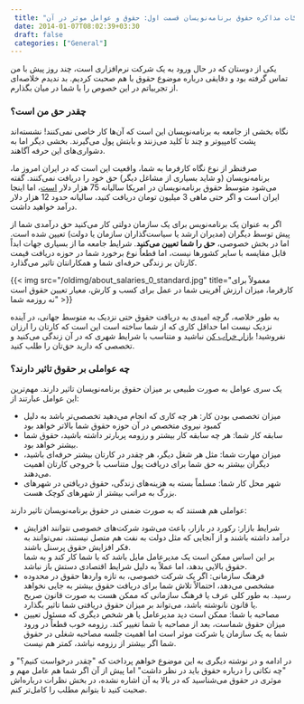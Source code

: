 ```yaml
---
 title: "نگاهی به نکات مذاکره حقوق برنامه‌نویسان قسمت اول: حقوق و عوامل موثر در آن" 
 date: 2014-01-07T08:02:39+03:30
 draft: false 
 categories: ["General"]
---
```




یکی از دوستان که در حال ورود به یک شرکت نرم‌افزاری است، چند روز پیش با من تماس گرفته بود و دقایقی درباره موضوع حقوق با هم صحبت کردیم. بد ندیدم خلاصه‌ای از تجربیاتم در این خصوص را با شما در میان بگذارم.



### چقدر حق من است؟



نگاه بخشی از جامعه به برنامه‌نویسان این است که آن‌ها کار خاصی نمی‌کنند! نشسته‌اند پشت کامپیوتر و چند تا کلید می‌زنند و بابتش پول می‌گیرند. بخشی دیگر اما به دشواری‌های این حرفه آگاهند.



صرفنظر از نوع نگاه کارفرما به شما، واقعیت این است که در ایران امروز ما، برنامه‌نویسان (و شاید بسیاری از مشاغل دیگر) حق خود را دریافت نمی‌کنند. گفته می‌شود متوسط حقوق برنامه‌نویسان در امریکا سالیانه 75 هزار دلار [است](http://www.payscale.com/research/US/Job=Software_Engineer_%2f_Developer_%2f_Programmer/Salary)، اما اینجا ایران است و اگر حتی ماهی 3 میلیون تومان دریافت کنید، سالیانه حدود 12 هزار دلار درآمد خواهید داشت.



اگر به عنوان یک برنامه‌نویس برای یک سازمان دولتی کار می‌کنید حق درآمدی شما از پیش توسط دیگران (مدیران ارشد یا سیاست‌گذاران سازمان یا دولت) تعیین شده است. اما در بخش خصوصی، **حق را شما تعیین می‌کنید**. شرایط جامعه ما از بسیاری جهات ابداً قابل مقایسه با سایر کشورها نیست، اما قطعاً نوع برخورد شما در حوزه دریافت قیمت کارتان بر زندگی حرفه‌ای شما و همکارانتان تاثیر می‌گذارد.


{{< img src="/oldimg/about_salaries_0_standard.jpg" title="معمولاً برای کارفرما، میزان ارزش آفرینی شما در عمل برای کسب و کارش، معیار تعیین حقوق است نه روزمه شما" >}}



به طور خلاصه، گرچه امیدی به دریافت حقوق حتی نزدیک به متوسط جهانی، در آینده نزدیک نیست اما حداقل کاری که از شما ساخته است این است که کارتان را ارزان نفروشید! [بازار خراب کن](/post/25-نگاهی-به-بازار-خراب-کن-ها-در-حوزه-نرم-افزار/) نباشید و متناسب با شرایط شهری که در آن زندگی می‌کنید و تخصصی که دارید حق‌تان را طلب کنید.



### چه عواملی بر حقوق تاثیر دارند؟



یک سری عوامل به صورت طبیعی بر میزان حقوق برنامه‌نویسان تاثیر دارند. مهم‌ترین این عوامل عبارتند از:


- میزان تخصصی بودن کار: هر چه کاری که انجام می‌دهید تخصصی‌تر باشد به دلیل کمبود نیروی متخصص در آن‌ حوزه حقوق شما بالاتر خواهد بود
- سابقه کار شما: هر چه سابقه کار بیشتر و رزومه پربارتر داشته باشید، حقوق شما بیشتر خواهد بود.
- میزان مهارت شما: مثل هر شغل دیگر، هر چقدر در کارتان بیشتر حرفه‌ای باشید، دیگران بیشتر به حق شما برای دریافت پول متناسب با خروجی کارتان اهمیت می‌دهند.
- شهر محل کار شما: مسلماً بسته به هزینه‌های زندگی، حقوق دریافتی در شهرهای بزرگ به مراتب بیشتر از شهرهای کوچک هست.


عواملی هم هستند که به صورت ضمنی در حقوق برنامه‌نویسان تاثیر دارند:

- شرایط بازار: رکورد در بازار، باعث می‌شود شرکت‌های خصوصی نتوانند افزایش درآمد داشته باشند و از آنجایی که مثل دولت به نفت هم متصل نیستند، نمی‌توانند به فکر افزایش حقوق پرسنل باشند.  
بر این اساس ممکن است یک مدیرعامل مایل باشد که با شما کار کند و به شما حقوق بالایی بدهد، اما عملاً به دلیل شرایط اقتصادی دستش باز نباشد.
- فرهنگ سازمانی: اگر یک شرکت خصوصی، به تازه واردها حقوق در محدوده مشخصی می‌دهد، احتمالاً تلاش شما برای دریافت حقوق بیشتر به جایی نخواهد رسید. به طور کلی عرف یا فرهنگ سازمانی که ممکن هست به صورت قانون صریح یا قانون نانوشته باشد، می‌تواند بر میزان حقوق دریافتی شما تاثیر بگذارد.
- مصاحبه با شما: ممکن است دید مدیرعامل یا هر شخص دیگری که مسئول تعیین میزان حقوق شماست، بعد از مصاحبه با شما تغییر کند. رزومه خوب قطعاً در ورود شما به یک سازمان یا شرکت موثر است اما اهمیت جلسه مصاحبه شغلی در حقوق شما اگر بیشتر از رزومه نباشد، کمتر هم نیست.


در ادامه و در نوشته دیگری به این موضوع خواهم پرداخت که "چقدر درخواست کنیم؟" و "چه نکاتی را درباره حقوق باید در نظر داشت" اما پیش از آن اگر شما هم عامل مهم و موثری در حقوق می‌شناسید که در بالا به آن اشاره نشده، در بخش نظرات درباره‌اش صحبت کنید تا بتوانم مطلب را کامل‌تر کنم.

